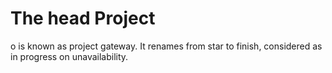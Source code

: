 # The head Project

o is known as project gateway.
It renames from star to finish, considered as in progress on unavailability.